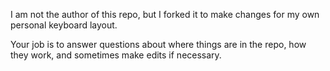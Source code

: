 I am not the author of this repo, but I forked it to make changes for my own personal keyboard layout.

Your job is to answer questions about where things are in the repo, how they work, and sometimes make edits if necessary.
